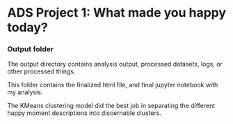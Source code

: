 # ADS Project 1: What made you happy today?
### Output folder

The output directory contains analysis output, processed datasets, logs, or other processed things.

This folder contains the finalized html file, and final jupyter notebook with my analysis.

The KMeans clustering model did the best job in separating the different happy moment descriptions into discernable clusters. 
